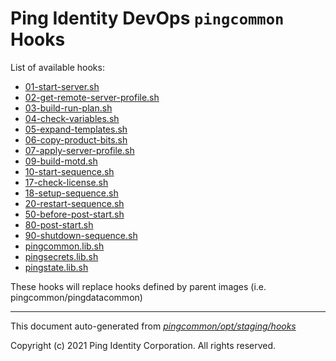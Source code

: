 
# Ping Identity DevOps `pingcommon` Hooks
List of available hooks:
* [01-start-server.sh](01-start-server.sh.md)
* [02-get-remote-server-profile.sh](02-get-remote-server-profile.sh.md)
* [03-build-run-plan.sh](03-build-run-plan.sh.md)
* [04-check-variables.sh](04-check-variables.sh.md)
* [05-expand-templates.sh](05-expand-templates.sh.md)
* [06-copy-product-bits.sh](06-copy-product-bits.sh.md)
* [07-apply-server-profile.sh](07-apply-server-profile.sh.md)
* [09-build-motd.sh](09-build-motd.sh.md)
* [10-start-sequence.sh](10-start-sequence.sh.md)
* [17-check-license.sh](17-check-license.sh.md)
* [18-setup-sequence.sh](18-setup-sequence.sh.md)
* [20-restart-sequence.sh](20-restart-sequence.sh.md)
* [50-before-post-start.sh](50-before-post-start.sh.md)
* [80-post-start.sh](80-post-start.sh.md)
* [90-shutdown-sequence.sh](90-shutdown-sequence.sh.md)
* [pingcommon.lib.sh](pingcommon.lib.sh.md)
* [pingsecrets.lib.sh](pingsecrets.lib.sh.md)
* [pingstate.lib.sh](pingstate.lib.sh.md)

These hooks will replace hooks defined by parent images (i.e. pingcommon/pingdatacommon)

---
This document auto-generated from _[pingcommon/opt/staging/hooks](https://github.com/pingidentity/pingidentity-docker-builds/blob/master/pingcommon/opt/staging/hooks)_

Copyright (c) 2021 Ping Identity Corporation. All rights reserved.
